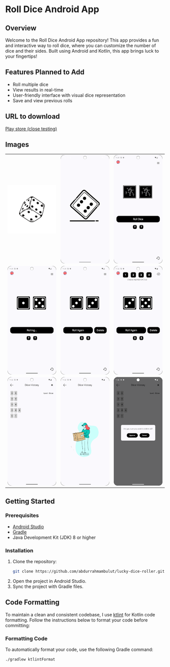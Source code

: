 # Roll Dice Android App

## Overview

Welcome to the Roll Dice Android App repository! This app provides a fun and interactive way to roll dice, where you can customize the number of dice and their sides. Built using Android and Kotlin, this app brings luck to your fingertips!

## Features Planned to Add

- Roll multiple dice
- View results in real-time
- User-friendly interface with visual dice representation
- Save and view previous rolls
## URL to download
[Play store (close testing)](https://play.google.com/store/apps/details?id=com.bulut.luckyDiceRoller)

## Images

<table>
  <tr>
    <td><img src="https://github.com/abdurrahmanbulut/lucky-dice-roller/blob/main/app/src/main/java/com/bulut/luckyDiceRoller/images/logo.png" alt="Logo" width="200"/></td>
    <td><img src="https://github.com/abdurrahmanbulut/lucky-dice-roller/blob/main/app/src/main/java/com/bulut/luckyDiceRoller/images/splash.png" alt="Splash" width="200"/></td>
    <td><img src="https://github.com/abdurrahmanbulut/lucky-dice-roller/blob/main/app/src/main/java/com/bulut/luckyDiceRoller/images/main.png" alt="Main" width="200"/></td>
  </tr>
  <tr>
    <td><img src="https://github.com/abdurrahmanbulut/lucky-dice-roller/blob/main/app/src/main/java/com/bulut/luckyDiceRoller/images/main2.png" alt="Main1" width="200"/></td>
    <td><img src="https://github.com/abdurrahmanbulut/lucky-dice-roller/blob/main/app/src/main/java/com/bulut/luckyDiceRoller/images/main3.png" alt="Main2" width="200"/></td>
    <td><img src="https://github.com/abdurrahmanbulut/lucky-dice-roller/blob/main/app/src/main/java/com/bulut/luckyDiceRoller/images/main4.png" alt="Main3" width="200"/></td>
  </tr>
    <tr>
    <td><img src="https://github.com/abdurrahmanbulut/lucky-dice-roller/blob/main/app/src/main/java/com/bulut/luckyDiceRoller/images/history.png" alt="History" width="200"/></td>
    <td><img src="https://github.com/abdurrahmanbulut/lucky-dice-roller/blob/main/app/src/main/java/com/bulut/luckyDiceRoller/images/empty_history.png" alt="Empty History" width="200"/></td>
    <td><img src="https://github.com/abdurrahmanbulut/lucky-dice-roller/blob/main/app/src/main/java/com/bulut/luckyDiceRoller/images/popup.png" alt="Popup" width="200"/></td>
  </tr>
    <tr>
  </tr>
</table>

## Getting Started

### Prerequisites

- [Android Studio](https://developer.android.com/studio)
- [Gradle](https://gradle.org/install/)
- Java Development Kit (JDK) 8 or higher

### Installation

1. Clone the repository:
    ```bash
    git clone https://github.com/abdurrahmambulut/lucky-dice-roller.git
    ```
2. Open the project in Android Studio.
3. Sync the project with Gradle files.

## Code Formatting

To maintain a clean and consistent codebase, I use [ktlint](https://ktlint.github.io/) for Kotlin code formatting. Follow the instructions below to format your code before committing:

### Formatting Code

To automatically format your code, use the following Gradle command:

```bash
./gradlew ktlintFormat
